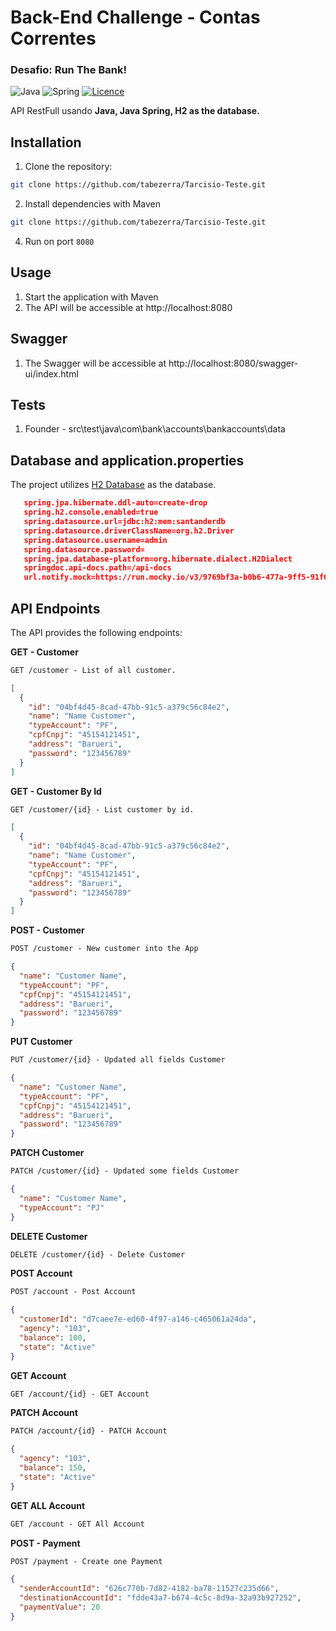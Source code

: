 # Back-End Challenge - Contas Correntes
### Desafio: Run The Bank!

![Java](https://img.shields.io/badge/java-%23ED8B00.svg?style=for-the-badge&logo=openjdk&logoColor=white)
![Spring](https://img.shields.io/badge/spring-%236DB33F.svg?style=for-the-badge&logo=spring&logoColor=white)
[![Licence](https://img.shields.io/github/license/Ileriayo/markdown-badges?style=for-the-badge)](./LICENSE)

API RestFull usando **Java, Java Spring, H2 as the database.**


## Installation

1. Clone the repository:

```bash
git clone https://github.com/tabezerra/Tarcisio-Teste.git
```
2. Install dependencies with Maven
```bash
git clone https://github.com/tabezerra/Tarcisio-Teste.git
```

4. Run on port `8080`


## Usage

1. Start the application with Maven
2. The API will be accessible at http://localhost:8080

## Swagger
1. The Swagger will be accessible at http://localhost:8080/swagger-ui/index.html

## Tests
1. Founder - src\test\java\com\bank\accounts\bankaccounts\data

## Database and application.properties
The project utilizes [H2 Database](https://www.h2database.com/html/tutorial.html) as the database. 
```json
   spring.jpa.hibernate.ddl-auto=create-drop
   spring.h2.console.enabled=true
   spring.datasource.url=jdbc:h2:mem:santanderdb
   spring.datasource.driverClassName=org.h2.Driver
   spring.datasource.username=admin
   spring.datasource.password=
   spring.jpa.database-platform=org.hibernate.dialect.H2Dialect
   springdoc.api-docs.path=/api-docs
   url.notify.mock=https://run.mocky.io/v3/9769bf3a-b0b6-477a-9ff5-91f63010c9d3
```
## API Endpoints
The API provides the following endpoints:

**GET - Customer**
```markdown
GET /customer - List of all customer.
```
```json
[
  {
    "id": "04bf4d45-8cad-47bb-91c5-a379c56c84e2",
    "name": "Name Customer",
    "typeAccount": "PF",
    "cpfCnpj": "45154121451",
    "address": "Barueri",
    "password": "123456789"
  }
]
```
**GET - Customer By Id**
```markdown
GET /customer/{id} - List customer by id.
```

```json
[
  {
    "id": "04bf4d45-8cad-47bb-91c5-a379c56c84e2",
    "name": "Name Customer",
    "typeAccount": "PF",
    "cpfCnpj": "45154121451",
    "address": "Barueri",
    "password": "123456789"
  }
]
```

**POST - Customer**
```markdown
POST /customer - New customer into the App
```
```json
{
  "name": "Customer Name",
  "typeAccount": "PF",
  "cpfCnpj": "45154121451",
  "address": "Barueri",
  "password": "123456789"
}
```

**PUT Customer**
```markdown
PUT /customer/{id} - Updated all fields Customer
```

```json
{
  "name": "Customer Name",
  "typeAccount": "PF",
  "cpfCnpj": "45154121451",
  "address": "Barueri",
  "password": "123456789"
}
```

**PATCH Customer**
```markdown
PATCH /customer/{id} - Updated some fields Customer
```

```json
{
  "name": "Customer Name",
  "typeAccount": "PJ"
}
```

**DELETE Customer**
```markdown
DELETE /customer/{id} - Delete Customer
```

**POST Account**
```markdown
POST /account - Post Account
```

```json
{
  "customerId": "d7caee7e-ed60-4f97-a146-c465061a24da",
  "agency": "103",
  "balance": 100,
  "state": "Active"
}
```

**GET Account**
```markdown
GET /account/{id} - GET Account
```

**PATCH Account**
```markdown
PATCH /account/{id} - PATCH Account
```
```json
{
  "agency": "103",
  "balance": 150,
  "state": "Active"
}
```

**GET ALL Account**
```markdown
GET /account - GET All Account
```

**POST - Payment**
```markdown
POST /payment - Create one Payment
```
```json
{
  "senderAccountId": "626c770b-7d82-4182-ba78-11527c235d66",
  "destinationAccountId": "fdde43a7-b674-4c5c-8d9a-32a93b927252",
  "paymentValue": 20
}
```






